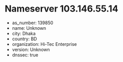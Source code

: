# Nameserver 103.146.55.14

* as_number: 139850
* name: Unknown
* city: Dhaka
* country: BD
* organization: Hi-Tec Enterprise
* version: Unknown
* dnssec: true
